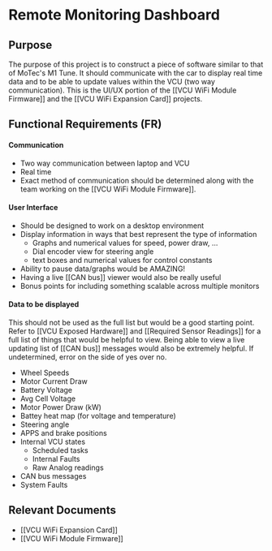 # Remote Monitoring Dashboard

## Purpose
The purpose of this project is to construct a piece of software similar to that of MoTec's M1 Tune. It should communicate with the car to display real time data and to be able to update values within the VCU (two way communication). This is the UI/UX portion of the [[VCU WiFi Module Firmware]] and the [[VCU WiFi Expansion Card]] projects.

## Functional Requirements (FR)
#### Communication
- Two way communication between laptop and VCU
- Real time
- Exact method of communication should be determined along with the team working on the [[VCU WiFi Module Firmware]].
#### User Interface
- Should be designed to work on a desktop environment
- Display information in ways that best represent the type of information
	- Graphs and numerical values for speed, power draw,  ...
	- Dial encoder view for steering angle
	- text boxes and numerical values for control constants
- Ability to pause data/graphs would be AMAZING!
- Having a live [[CAN bus]] viewer would also be really useful
- Bonus points for including something scalable across multiple monitors

#### Data to be displayed
This should not be used as the full list but would be a good starting point. Refer to [[VCU Exposed Hardware]] and [[Required Sensor Readings]] for a full list of things that would be helpful to view. Being able to view a live updating list of [[CAN bus]] messages would also be extremely helpful. If undetermined, error on the side of yes over no.
- Wheel Speeds
- Motor Current Draw
- Battery Voltage
- Avg Cell Voltage
- Motor Power Draw (kW)
- Battey heat map (for voltage and temperature)
- Steering angle
- APPS and brake positions
- Internal VCU states
	- Scheduled tasks
	- Internal Faults
	- Raw Analog readings
- CAN bus messages
- System Faults

## Relevant Documents
- [[VCU WiFi Expansion Card]]
- [[VCU WiFi Module Firmware]]
